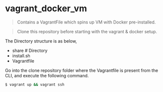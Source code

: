 # vagrant_docker_vm
>Contains a VagrantFile which spins up VM with Docker pre-installed.

>Clone this repository before starting with the vagrant & docker setup.

The Directory structure is as below,
- share # Directory
- install.sh
- Vagrantfile

Go into the clone repository folder where the Vagrantfile is present from the CLI, and execute the following command.

```sh
$ vagrant up && vagrant ssh
```
